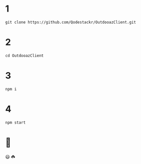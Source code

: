 # 1
`git clone https://github.com/Qodestackr/OutdooazClient.git`

# 2
`cd OutdooazClient`

# 3
`npm i`

# 4
`npm start`
# 🚀
😃 ☘️